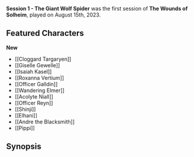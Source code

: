 **Session 1 - The Giant Wolf Spider** was the first session of **The Wounds of Solheim**, played on August 15th, 2023.

## Featured Characters

**New**
- [[Cloggard Targaryen]]
- [[Giselle Gewelle]]
- [[Isaiah Kasel]]
- [[Roxanna Vertium]]
- [[Officer Galldin]]
- [[Wandering Elmer]]
- [[Acolyte Niall]]
- [[Officer Reyn]]
- [[Shinji]]
- [[Elhani]]
- [[Andre the Blacksmith]]
- [[Pippi]]
## Synopsis

